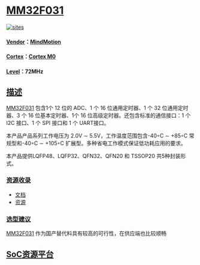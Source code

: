 ﻿# [MM32F031](https://github.com/sochub/MM32F031) 

[![sites](http://182.61.61.133/link/resources/SoC.png)](https://stop.stops.top) 

#### [Vendor](https://github.com/sochub/Vendor)：[MindMotion](http://www.mm32.com.cn/)
#### [Cortex](https://github.com/sochub/Cortex)：[Cortex M0](https://github.com/sochub/CM0) 
#### [Level](https://github.com/sochub/Level)：72MHz 

## [描述](https://github.com/sochub/MM32F031/wiki) 

[MM32F031](https://github.com/sochub/MM32F031) 包含1个 12 位的 ADC、1 个 16 位通用定时器、1 个 32 位通用定时器、3 个 16 位基本定时器、1个 16 位高级定时器。还包含标准的通信接口：1 个 I2C 接口、1 个 SPI 接口和 1 个 UART接口。

本产品产品系列工作电压为 2.0V ∼ 5.5V，工作温度范围包含-40◦C ∼ +85◦C 常规型和-40◦C ∼ +105◦C 扩展型。多种省电工作模式保证低功耗应用的要求。

本产品提供LQFP48、LQFP32、QFN32、QFN20 和 TSSOP20 共5种封装形式。


### [资源收录](https://github.com/sochub/MM32F031)

* [文档](docs/)
* [资源](src/)

### [选型建议](https://github.com/sochub)

[MM32F031](https://github.com/sochub/MM32F031) 作为国产替代料具有较高的可行性，在供应端也比较顺畅

##  [SoC资源平台](http://www.qitas.cn)  

